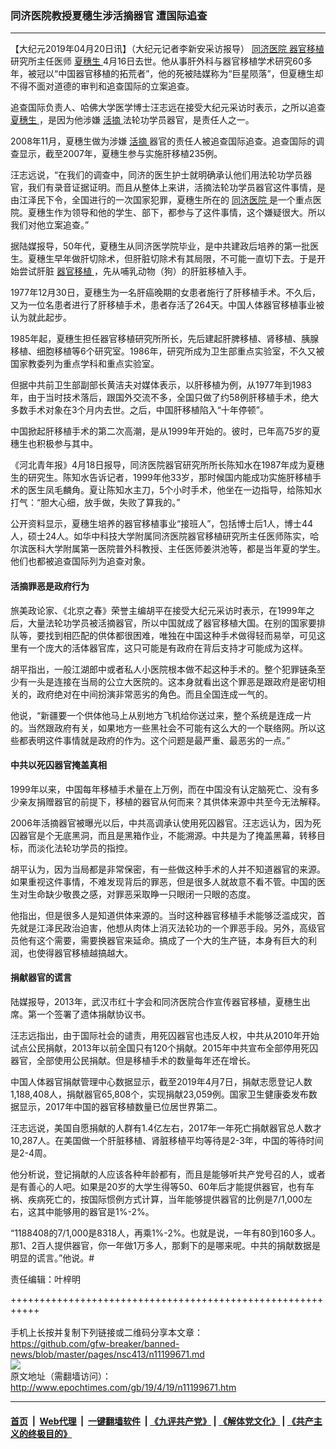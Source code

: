 ### 同济医院教授夏穗生涉活摘器官 遭国际追查
------------------------

<p>
 【大纪元2019年04月20日讯】（大纪元记者李新安采访报导）
 <a href="http://www.epochtimes.com/gb/tag/%E5%90%8C%E6%B5%8E%E5%8C%BB%E9%99%A2.html">
  同济医院
 </a>
 <a href="http://www.epochtimes.com/gb/tag/%E5%99%A8%E5%AE%98%E7%A7%BB%E6%A4%8D.html">
  器官移植
 </a>
 研究所主任医师
 <a href="http://www.epochtimes.com/gb/tag/%E5%A4%8F%E7%A9%97%E7%94%9F.html">
  夏穗生
 </a>
 4月16日去世。他从事肝外科与器官移植学术研究60多年，被冠以“中国器官移植的拓荒者”，他的死被陆媒称为“巨星陨落”，但夏穗生却不得不面对道德的审判和追查国际的立案追查。
</p>
<p>
 追查国际负责人、哈佛大学医学博士汪志远在接受大纪元采访时表示，之所以追查
 <a href="http://www.epochtimes.com/gb/tag/%E5%A4%8F%E7%A9%97%E7%94%9F.html">
  夏穗生
 </a>
 ，是因为他涉嫌
 <a href="http://www.epochtimes.com/gb/tag/%E6%B4%BB%E6%91%98.html">
  活摘
 </a>
 法轮功学员器官，是责任人之一。
</p>
<p>
 2008年11月，夏穗生做为涉嫌
 <a href="http://www.epochtimes.com/gb/tag/%E6%B4%BB%E6%91%98.html">
  活摘
 </a>
 器官的责任人被追查国际追查。追查国际的调查显示，截至2007年，夏穗生参与实施肝移植235例。
</p>
<p>
 汪志远说，“在我们的调查中，同济的医生护士就明确承认他们用法轮功学员器官，我们有录音证据证明。而且从整体上来讲，活摘法轮功学员器官这件事情，是由江泽民下令，全国进行的一次国家犯罪，夏穗生所在的
 <a href="http://www.epochtimes.com/gb/tag/%E5%90%8C%E6%B5%8E%E5%8C%BB%E9%99%A2.html">
  同济医院
 </a>
 是一个重点医院。夏穗生作为领导和他的学生、部下，都参与了这件事情，这个嫌疑很大。所以我们对他立案追查。”
</p>
<p>
 据陆媒报导，50年代，夏穗生从同济医学院毕业，是中共建政后培养的第一批医生。夏穗生早年做肝切除术，但肝脏切除术有其局限，不可能一直切下去。于是开始尝试肝脏
 <a href="http://www.epochtimes.com/gb/tag/%E5%99%A8%E5%AE%98%E7%A7%BB%E6%A4%8D.html">
  器官移植
 </a>
 ，先从哺乳动物（狗）的肝脏移植入手。
</p>
<p>
 1977年12月30日，夏穗生为一名肝癌晚期的女患者施行了肝移植手术。不久后，又为一位名患者进行了肝移植手术，患者存活了264天。中国人体器官移植事业被认为就此起步。
</p>
<p>
 1985年起，夏穗生担任器官移植研究所所长，先后建起肝脾移植、肾移植、胰腺移植、细胞移植等6个研究室。1986年，研究所成为卫生部重点实验室，不久又被国家教委列为重点学科和重点实验室。
</p>
<p>
 但据中共前卫生部副部长黄洁夫对媒体表示，以肝移植为例，从1977年到1983年，由于当时技术落后，跟国外交流不多，全国只做了约58例肝移植手术，绝大多数手术对象在3个月内去世。之后，中国肝移植陷入“十年停顿”。
</p>
<p>
 中国掀起肝移植手术的第二次高潮，是从1999年开始的。彼时，已年高75岁的夏穗生也积极参与其中。
</p>
<p>
 《河北青年报》4月18日报导，同济医院器官研究所所长陈知水在1987年成为夏穗生的研究生。陈知水告诉记者，1999年他33岁，那时候国内能成功实施肝移植手术的医生凤毛麟角。夏让陈知水主刀，5个小时手术，他坐在一边指导，给陈知水打气：“胆大心细，放手做，失败了算我的。”
</p>
<p>
 公开资料显示，夏穗生培养的器官移植事业“接班人”，包括博士后1人，博士44人，硕士24人。如华中科技大学附属同济医院器官移植研究所主任医师陈实，哈尔滨医科大学附属第一医院普外科教授、主任医师姜洪池等，都是当年夏的学生。他们也都被追查国际列为追查对象。
</p>
<h4>
 活摘罪恶是政府行为
</h4>
<p>
 旅美政论家、《北京之春》荣誉主编胡平在接受大纪元采访时表示，在1999年之后，大量法轮功学员被活摘器官，所以中国就成了器官移植大国。在别的国家要排队等，要找到相匹配的供体都很困难，唯独在中国这种手术做得轻而易举，可见这里有一个庞大的活体器官库，这只可能是有政府在背后支持才可能成为这样。
</p>
<p>
 胡平指出，一般江湖郎中或者私人小医院根本做不起这种手术的。整个犯罪链条至少有一头是连接在当局的公立大医院的。这本身就看出这个罪恶是跟政府是密切相关的，政府绝对在中间扮演非常恶劣的角色。而且全国连成一气的。
</p>
<p>
 他说，“新疆要一个供体他马上从别地方飞机给你送过来，整个系统是连成一片的。当然跟政府有关，如果地方一些黑社会不可能有这么大的一个联络网。所以这些都表明这件事情就是政府的作为。这个问题是最严重、最恶劣的一点。”
</p>
<h4>
 中共以死囚器官掩盖真相
</h4>
<p>
 1999年以来，中国每年移植手术量在上万例，而在中国没有认定脑死亡、没有多少亲友捐赠器官的前提下，移植的器官从何而来？其供体来源中共至今无法解释。
</p>
<p>
 2006年活摘器官被曝光以后，中共高调承认使用死囚器官。汪志远认为，因为死囚器官是个无底黑洞，而且是黑箱作业，不能溯源。中共是为了掩盖黑幕，转移目标，而淡化法轮功学员的指控。
</p>
<p>
 胡平认为，因为当局都是非常保密，有一些做这种手术的人并不知道器官的来源。如果重视这件事情，不难发现背后的罪恶，但是很多人就故意不看不管。中国的医生对生命缺少敬畏之感，对罪恶采取睁一只眼闭一只眼的态度。
</p>
<p>
 他指出，但是很多人是知道供体来源的。当时这种器官移植手术能够泛滥成灾，首先就是江泽民政治迫害，他想从肉体上消灭法轮功的一个罪恶手段。另外，高级官员他有这个需要，需要换器官来延命。搞成了一个大的生产链，本身有巨大的利润，也使得器官移植越搞越大。
</p>
<h4>
 捐献器官的谎言
</h4>
<p>
 陆媒报导，2013年，武汉市红十字会和同济医院合作宣传器官移植，夏穗生出席。第一个签署了遗体捐献协议书。
</p>
<p>
 汪志远指出，由于国际社会的谴责，用死囚器官也违反人权，中共从2010年开始试点公民捐献，2013年以前全国只有120个捐献。2015年中共宣布全部停用死囚器官，全部使用公民捐献。但是移植手术的数量每年还在增长。
</p>
<p>
 中国人体器官捐献管理中心数据显示，截至2019年4月7日，捐献志愿登记人数1,188,408人，捐献器官65,808个，实现捐献23,059例。国家卫生健康委发布数据显示，2017年中国的器官移植数量已位居世界第二。
</p>
<p>
 汪志远说，美国自愿捐献的人群有1.4亿左右，2017年一年死亡捐献器官总人数才10,287人。在美国做一个肝脏移植、肾脏移植平均等待是2-3年，中国的等待时间是2-4周。
</p>
<p>
 他分析说，登记捐献的人应该各种年龄都有，而且是能够听共产党号召的人，或者是有善心的人吧。如果是20岁的大学生得等50、60年后才能提供器官，也有车祸、疾病死亡的，按国际惯例方式计算，当年能够提供器官的比例是7/1,000左右，这其中能够用的器官是1%-2%。
</p>
<p>
 “1188408的7/1,000是8318人，再乘1%-2%。也就是说，一年有80到160多人。那1、2百人提供器官，你一年做1万多人，那剩下的是哪来呢。中共的捐献数据是明显的谎言。”他说。#
</p>
<p>
 责任编辑：叶梓明
</p>

+++++++++++++++++++++++++++++++++++++++++++++++++++++++++++<br/><br/>
手机上长按并复制下列链接或二维码分享本文章：<br/>
https://github.com/gfw-breaker/banned-news/blob/master/pages/nsc413/n11199671.md <br/>
<a href='https://github.com/gfw-breaker/banned-news/blob/master/pages/nsc413/n11199671.md'><img src='https://github.com/gfw-breaker/banned-news/blob/master/pages/nsc413/n11199671.md.png'/></a> <br/>
原文地址（需翻墙访问）：http://www.epochtimes.com/gb/19/4/19/n11199671.htm


------------------------
#### [首页](https://github.com/gfw-breaker/banned-news/blob/master/README.md) &nbsp;|&nbsp; [Web代理](https://github.com/labour-camp/helloworld) &nbsp;|&nbsp; [一键翻墙软件](https://github.com/gfw-breaker/nogfw/blob/master/README.md) &nbsp;| [《九评共产党》](https://github.com/gfw-breaker/9ping.md/blob/master/README.md#九评之一评共产党是什么) | [《解体党文化》](https://github.com/gfw-breaker/jtdwh.md/blob/master/README.md) | [《共产主义的终极目的》](https://github.com/gfw-breaker/gczydzjmd.md/blob/master/README.md)

